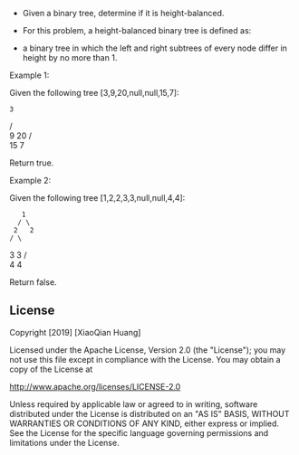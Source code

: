 
- Given a binary tree, determine if it is height-balanced.

- For this problem, a height-balanced binary tree is defined as:

- a binary tree in which the left and right subtrees of every node differ in height by no more than 1.

 

Example 1:


Given the following tree [3,9,20,null,null,15,7]:

    3
   / \
  9  20
    /  \
   15   7

Return true.




Example 2:

Given the following tree [1,2,2,3,3,null,null,4,4]:

       1
      / \
     2   2
    / \
   3   3
  / \
 4   4

Return false.



## License

Copyright [2019] [XiaoQian Huang]

Licensed under the Apache License, Version 2.0 (the "License");
you may not use this file except in compliance with the License.
You may obtain a copy of the License at

http://www.apache.org/licenses/LICENSE-2.0

Unless required by applicable law or agreed to in writing, software
distributed under the License is distributed on an "AS IS" BASIS,
WITHOUT WARRANTIES OR CONDITIONS OF ANY KIND, either express or implied.
See the License for the specific language governing permissions and
limitations under the License.

